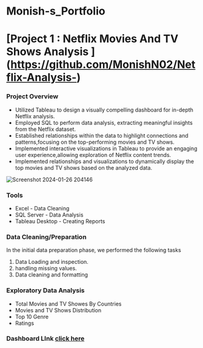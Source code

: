 # Monish-s_Portfolio

# [Project 1 : Netflix Movies And TV Shows Analysis ] (https://github.com/MonishN02/Netflix-Analysis-)

### Project Overview

* Utilized Tableau to design a visually compelling dashboard for in-depth Netflix analysis.
* Employed SQL to perform data analysis, extracting meaningful insights from the Netflix dataset.
*  Established relationships within the data to highlight connections and patterns,focusing on the top-performing movies and TV shows.
* Implemented interactive visualizations in Tableau to provide an engaging user experience,allowing exploration of Netflix content trends.
* Implemented relationships and visualizations to dynamically display the top movies and TV shows based on the analyzed data.


![Screenshot 2024-01-26 204146](https://github.com/MonishN02/Monish-s_Portfolio/assets/157813767/8c2650a5-4c94-472c-b593-8e8eff55cbf8)


### Tools

* Excel - Data Cleaning
* SQL Server - Data Analysis 
* Tableau Desktop - Creating Reports

### Data Cleaning/Preparation 

In the initial data preparation phase, we performed the following tasks

1. Data Loading and inspection.
2. handling missing values.
3. Data cleaning and formatting

### Exploratory Data Analysis 

* Total Movies and TV Showes By Countries
* Movies and TV Shows Distribution
* Top 10 Genre
* Ratings

### Dashboard LInk [click here](https://public.tableau.com/app/profile/monish.n1803/viz/NetflixAnalysis_16956586229150/Dashboard1)
  

